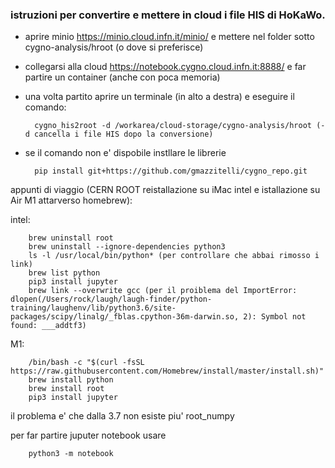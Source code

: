 ### istruzioni per convertire e mettere in cloud i file HIS di HoKaWo.

* aprire minio https://minio.cloud.infn.it/minio/ e mettere nel folder  sotto cygno-analysis/hroot (o dove si preferisce)
* collegarsi alla cloud https://notebook.cygno.cloud.infn.it:8888/ e far partire un container (anche con poca memoria) 
* una volta partito aprire un terminale (in alto a destra) e eseguire il comando:

        cygno_his2root -d /workarea/cloud-storage/cygno-analysis/hroot (-d cancella i file HIS dopo la conversione)
  
* se il comando non e' dispobile instllare le librerie 

        pip install git+https://github.com/gmazzitelli/cygno_repo.git

appunti di viaggio (CERN ROOT reistallazione su iMac intel e istallazione su Air M1 attarverso homebrew):

intel:

        brew uninstall root
        brew uninstall --ignore-dependencies python3
        ls -l /usr/local/bin/python* (per controllare che abbai rimosso i link)
        brew list python
        pip3 install jupyter
        brew link --overwrite gcc (per il proiblema del ImportError: dlopen(/Users/rock/laugh/laugh-finder/python-training/laughenv/lib/python3.6/site-packages/scipy/linalg/_fblas.cpython-36m-darwin.so, 2): Symbol not found: ___addtf3)

M1:

        /bin/bash -c "$(curl -fsSL https://raw.githubusercontent.com/Homebrew/install/master/install.sh)"
        brew install python
        brew install root
        pip3 install jupyter

il problema e' che dalla 3.7 non esiste piu' root_numpy

per far partire juputer notebook usare 

        python3 -m notebook
